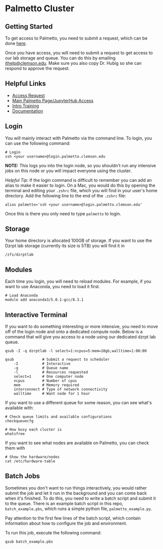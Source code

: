 # Palmetto Cluster

## Getting Started

To get access to Palmetto, you need to submit a request, which can be done [here](https://www.palmetto.clemson.edu/palmetto/basic/new/).

Once you have access, you will need to submit a request to get access to our lab storage and queue. You can do this by emailing ithelp@clemson.edu. Make sure you also copy Dr. Hubig so she can respond to approve the request. 

## Helpful Links
- [Access Request](https://www.palmetto.clemson.edu/palmetto/basic/new/)
- [Main Palmetto Page/JupyterHub Access](http://www.palmetto.clemson.edu/)
- [Intro Training](https://clemsonciti.github.io/workshop-palmetto/index.html)
- [Documentation](https://www.palmetto.clemson.edu/palmetto/)

## Login 
You will mainly interact with Palmetto via the command line. To login, you can use the following command: 

```
# Login
ssh <your username>@login.palmetto.clemson.edu
```

**NOTE:** This logs you into the login node, so you shouldn't run any intensive jobs on this node or you will impact everyone using the cluster. 


*Helpful Tip:* If the login command is difficult to remember you can add an alias to make it easier to login. On a Mac, you would do this by opening the terminal and editing your `.zshrc` file, which you will find in your user's home directory. Add the following line to the end of the `.zshrc` file: 

```
alias palmetto='ssh <your username>@login.palmetto.clemson.edu'
```

Once this is there you only need to type `palmetto` to login. 

## Storage

Your home directory is allocated 100GB of storage. If you want to use the Dzrpt lab storage (currently its size is 5TB) you will find it in 

```
/zfs/dzrptlab
```

## Modules
Each time you login, you will need to reload modules. For example, if you want to use Anaconda, you need to load it first.

```
# Load Anaconda
module add anaconda3/5.0.1-gcc/8.3.1
```

## Interactive Terminal

If you want to do something interesting or more intensive, you need to move off of the login node and onto a dedicated compute node. Below is a command that will give you access to a node using our dedicated dzrpt lab queue. 

```
qsub -I -q dzrptlab -l select=1:ncpus=5:mem=10gb,walltime=1:00:00

qsub             # Submit a request to scheduler
    -I           # Interactive
    -q           # Queue name
    -l           # Resources requested
    select=1     # One computer node
    ncpus        # Number of cpus
    mem          # Memory required
    interconnect # Type of network connectivity
    walltime     # Want node for 1 hour
```

If you want to use a different queue for some reason, you can see what's available with: 

```
# Check queue limits and available configurations
checkqueuecfg

# How busy each cluster is
whatsfree
```

If you want to see what nodes are available on Palmetto, you can check them with

```
# Show the hardware/nodes
cat /etc/hardware-table
```

## Batch Jobs

Sometimes you don't want to run things interactively, you would rather submit the job and let it run in the background and you can come back when it's finished. To do this, you need to write a batch script and submit it to the queue. There is an example batch script in this repo, `batch_example.pbs`, which runs a simple python file, `palmetto_example.py`.

Pay attention to the first few lines of the batch script, which contain information about how to configure the job and environment.

To run this job, execute the following command: 

```
qsub batch_example.pbs
```



